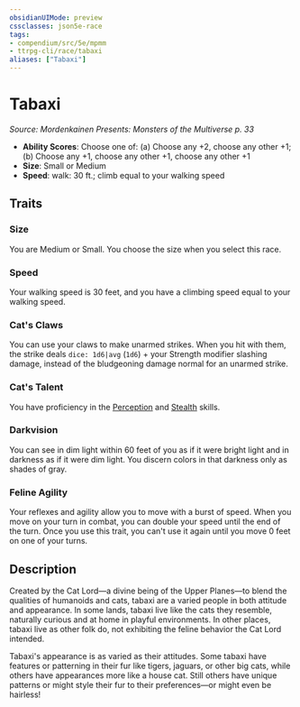 ```yaml
---
obsidianUIMode: preview
cssclasses: json5e-race
tags:
- compendium/src/5e/mpmm
- ttrpg-cli/race/tabaxi
aliases: ["Tabaxi"]
---
```

# Tabaxi
*Source: Mordenkainen Presents: Monsters of the Multiverse p. 33*  

- **Ability Scores**: Choose one of: (a) Choose any +2, choose any other +1; (b) Choose any +1, choose any other +1, choose any other +1
- **Size**: Small or Medium
- **Speed**: walk: 30 ft.; climb equal to your walking speed

## Traits

### Size

You are Medium or Small. You choose the size when you select this race.

### Speed

Your walking speed is 30 feet, and you have a climbing speed equal to your walking speed.

### Cat's Claws

You can use your claws to make unarmed strikes. When you hit with them, the strike deals `dice: 1d6|avg` (`1d6`) + your Strength modifier slashing damage, instead of the bludgeoning damage normal for an unarmed strike.

### Cat's Talent

You have proficiency in the [Perception](/compendium/rules/skills.md#Perception) and [Stealth](/compendium/rules/skills.md#Stealth) skills.

### Darkvision

You can see in dim light within 60 feet of you as if it were bright light and in darkness as if it were dim light. You discern colors in that darkness only as shades of gray.

### Feline Agility

Your reflexes and agility allow you to move with a burst of speed. When you move on your turn in combat, you can double your speed until the end of the turn. Once you use this trait, you can't use it again until you move 0 feet on one of your turns.

## Description

Created by the Cat Lord—a divine being of the Upper Planes—to blend the qualities of humanoids and cats, tabaxi are a varied people in both attitude and appearance. In some lands, tabaxi live like the cats they resemble, naturally curious and at home in playful environments. In other places, tabaxi live as other folk do, not exhibiting the feline behavior the Cat Lord intended.

Tabaxi's appearance is as varied as their attitudes. Some tabaxi have features or patterning in their fur like tigers, jaguars, or other big cats, while others have appearances more like a house cat. Still others have unique patterns or might style their fur to their preferences—or might even be hairless!